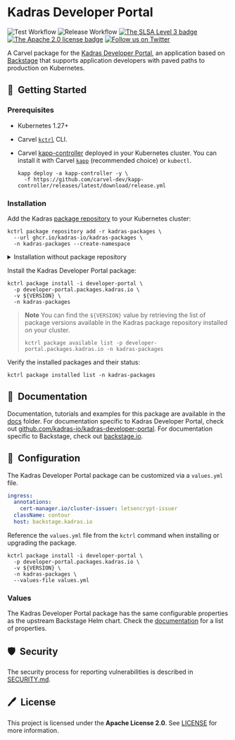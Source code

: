 # Kadras Developer Portal

![Test Workflow](https://github.com/kadras-io/package-for-developer-portal/actions/workflows/test.yml/badge.svg)
![Release Workflow](https://github.com/kadras-io/package-for-developer-portal/actions/workflows/release.yml/badge.svg)
[![The SLSA Level 3 badge](https://slsa.dev/images/gh-badge-level3.svg)](https://slsa.dev/spec/v1.0/levels)
[![The Apache 2.0 license badge](https://img.shields.io/badge/License-Apache_2.0-blue.svg)](https://opensource.org/licenses/Apache-2.0)
[![Follow us on Twitter](https://img.shields.io/static/v1?label=Twitter&message=Follow&color=1DA1F2)](https://twitter.com/kadrasIO)

A Carvel package for the [Kadras Developer Portal](https://github.com/kadras-io/kadras-developer-portal), an application based on  [Backstage](https://backstage.io) that supports application developers with paved paths to production on Kubernetes.

## 🚀&nbsp; Getting Started

### Prerequisites

* Kubernetes 1.27+
* Carvel [`kctrl`](https://carvel.dev/kapp-controller/docs/latest/install/#installing-kapp-controller-cli-kctrl) CLI.
* Carvel [kapp-controller](https://carvel.dev/kapp-controller) deployed in your Kubernetes cluster. You can install it with Carvel [`kapp`](https://carvel.dev/kapp/docs/latest/install) (recommended choice) or `kubectl`.

  ```shell
  kapp deploy -a kapp-controller -y \
    -f https://github.com/carvel-dev/kapp-controller/releases/latest/download/release.yml
  ```

### Installation

Add the Kadras [package repository](https://github.com/kadras-io/kadras-packages) to your Kubernetes cluster:

  ```shell
  kctrl package repository add -r kadras-packages \
    --url ghcr.io/kadras-io/kadras-packages \
    -n kadras-packages --create-namespace
  ```

<details><summary>Installation without package repository</summary>
The recommended way of installing the Kadras Developer Portal package is via the Kadras <a href="https://github.com/kadras-io/kadras-packages">package repository</a>. If you prefer not using the repository, you can add the package definition directly using <a href="https://carvel.dev/kapp/docs/latest/install"><code>kapp</code></a> or <code>kubectl</code>.

  ```shell
  kubectl create namespace kadras-packages
  kapp deploy -a developer-portal-package -n kadras-packages -y \
    -f https://github.com/kadras-io/package-for-developer-portal/releases/latest/download/metadata.yml \
    -f https://github.com/kadras-io/package-for-developer-portal/releases/latest/download/package.yml
  ```
</details>

Install the Kadras Developer Portal package:

  ```shell
  kctrl package install -i developer-portal \
    -p developer-portal.packages.kadras.io \
    -v ${VERSION} \
    -n kadras-packages
  ```

> **Note**
> You can find the `${VERSION}` value by retrieving the list of package versions available in the Kadras package repository installed on your cluster.
> 
>   ```shell
>   kctrl package available list -p developer-portal.packages.kadras.io -n kadras-packages
>   ```

Verify the installed packages and their status:

  ```shell
  kctrl package installed list -n kadras-packages
  ```

## 📙&nbsp; Documentation

Documentation, tutorials and examples for this package are available in the [docs](docs) folder.
For documentation specific to Kadras Developer Portal, check out [github.com/kadras-io/kadras-developer-portal](https://github.com/kadras-io/kadras-developer-portal).
For documentation specific to Backstage, check out [backstage.io](https://backstage.io).

## 🎯&nbsp; Configuration

The Kadras Developer Portal package can be customized via a `values.yml` file. 

  ```yaml
  ingress:
    annotations:
      cert-manager.io/cluster-issuer: letsencrypt-issuer
    className: contour
    host: backstage.kadras.io
  ```

Reference the `values.yml` file from the `kctrl` command when installing or upgrading the package.

  ```shell
  kctrl package install -i developer-portal \
    -p developer-portal.packages.kadras.io \
    -v ${VERSION} \
    -n kadras-packages \
    --values-file values.yml
  ```

### Values

The Kadras Developer Portal package has the same configurable properties as the upstream Backstage Helm chart. Check the [documentation](https://github.com/backstage/charts/tree/main/charts/backstage) for a list of properties.

## 🛡️&nbsp; Security

The security process for reporting vulnerabilities is described in [SECURITY.md](SECURITY.md).

## 🖊️&nbsp; License

This project is licensed under the **Apache License 2.0**. See [LICENSE](LICENSE) for more information.
